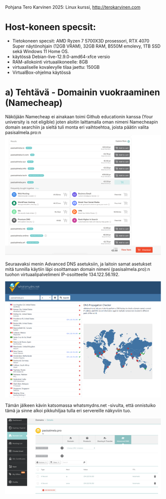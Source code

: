 Pohjana Tero Karvinen 2025: Linux kurssi, http://terokarvinen.com

# Host-koneen specsit:

- Tietokoneen specsit: AMD Ryzen 7 5700X3D prosessori, RTX 4070 Super näytönohjain (12GB VRAM), 32GB RAM, B550M emolevy, 1TB SSD sekä Windows 11 Home OS.
- käytössä Debian-live-12.9.0-amd64-xfce versio
- RAM-allokointi virtuaalikoneelle: 8GB
- virtuaaliselle kovalevylle tilaa jaettu: 150GB
- VirtualBox-ohjelma käytössä

# a) Tehtävä - Domainin vuokraaminen (Namecheap)

Näköjään Namecheap ei ainakaan toimi Github educationin kanssa (Your university is not eligible) joten aloitin laittamalla oman nimeni Namecheapin domain searchiin ja sieltä tuli monta eri vaihtoehtoa, joista päätin valita pasisalmela.pro:n
<br>
![Alt Text](images/Week5image2.png)
<br>
<br>
Seuraavaksi menin Advanced DNS asetuksiin, ja laitoin samat asetukset mitä tunnilla käytiin läpi osoittamaan domain nimeni (pasisalmela.pro):n tuohon virtuaalipalvelimeni IP-osoitteelle 134.122.56.192. 

![Alt Text](images/Week5image4.png)

Tämän jälkeen kävin katsomassa whatsmydns.net -sivulta, että onnistuiko tämä ja sinne alkoi pikkuhiljaa tulla eri servereille näkyviin tuo. 
<br>
<br>
![Alt Text](images/Week5image3.png)
